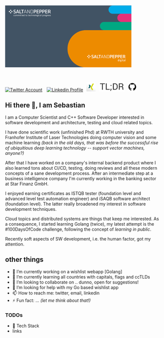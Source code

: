 <a href="https://www.starfinanz.de/"><img src="https://github.com/sebkraemer/sebkraemer/raw/main/assets/Xing_Banner-1280x624-px_Digital.png" title="Star Finanz" alt="Star Finanz" height="200" /></a> 

<br>

<a href="https://twitter.com/seb_kraemer"><img src="https://cdn.worldvectorlogo.com/logos/twitter-6.svg" title="Twitter" alt="Twitter Account" height="30"/></a> 
&ensp; <a href="https://www.linkedin.com/in/sebkraemer/"><img src="https://cdn.worldvectorlogo.com/logos/linkedin-icon-2.svg" title="Linkedin" alt="Linkedin Profile" width="30"/></a> 
&ensp;<a href="https://www.xing.com/profile/Sebastian_Kraemer17"><img src="https://github.com/sebkraemer/sebkraemer/raw/main/assets/xing-logo.png" title="XING profile" alt="my XING profile" width="30"/></a> 
&ensp;<a href="https://sebkraemer.github.io/"><img src="https://github.com/sebkraemer/sebkraemer/raw/main/assets/tldr-blog.png" title="TLDR blog" alt="my TLDR blog" height="30"/></a> 
&ensp;<a href="https://github.com/sebkraemer"><img src="https://github.com/sebkraemer/sebkraemer/raw/main/assets/github.jpg" title="GitHub" alt="GitHub" width="30"/></a>

## Hi there 👋, I am Sebastian

I am a Computer Scientist and C++ Software Developer interested in software development and architecture, testing and cloud related topics.

I have done scientific work (unfinished Phd) at RWTH university and Franhofer Institute of Laser Technologies doing computer vision and some machine learning *(back in the old days, that was before the successful rise of ubiquitious deep learning technology -- support vector machines, anyone?)*

After that I have worked on a company's internal backend product where I also learned tons about CI/CD, testing, doing reviews and all these modern concepts of a sane development process. After an intermediate step at a business intelligence company I'm currently working in the banking sector at Star Finanz GmbH.

I enjoyed earning certificates as ISTQB tester (foundation level and advanced level test automation engineer) and iSAQB software architect (foundation level). The latter really broadened my interest in software development techniques.

Cloud topics and distributed systems are things that keep me interested.
As a consequence, I started learning Golang (twice), my latest attempt is the #100DaysOfCode challenge, following the concept of *learning in public*.

Recently soft aspects of SW development, i.e. the human factor, got my attention.

<!--
## 🥞 Tech Stack
 
I am most proficient with C++ but have worked professionaly with C# before.
 
<img src="https://cdn.worldvectorlogo.com/logos/c.svg" title="C++" alt="C plus plus Logo" width="65"/>&emsp;
<img src="https://cdn.worldvectorlogo.com/logos/c--4.svg" title="C#" alt="C sharp" width="65"/>&emsp;
<img src="https://cdn.worldvectorlogo.com/logos/docker.svg" title="Docker" alt="Docker Logo" width="80"/>&emsp;
<img src="https://cdn.worldvectorlogo.com/logos/nodejs-1.svg" title="Node.js" alt="Node.js Logo" width="50"/>&emsp;
<img src="https://cdn.worldvectorlogo.com/logos/grafana.svg" title="Grafana Logo" alt="Grafana Logo" width="60"/>&emsp;
<img src="https://github.com/FrancescoXX/FrancescoXX/blob/main/lr4rm1p2pcezmxqs5dqk.png" title="Next.js Logo" alt="Next.js Grafana Logo" width="150"/>&emsp;

 <br>
-->
 
## other things


- 🔭 I’m currently working on a wishlist webapp [Golang]
- 🌱 I’m currently learning all countries with capitals, flags and ccTLDs
- 👯 I’m looking to collaborate on .. dunno, open for suggestions!
- 🤔 I’m looking for help with my Go based wishlist app
- 📫 How to reach me: twitter, email, linkedin
- ⚡ Fun fact: ... *(let me think about that!)*
<!--- 💬 Ask me about C++ -->

### TODOs

- 🥞 Tech Stack
- links
